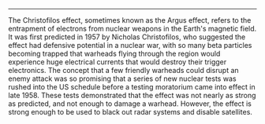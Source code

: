 ---
The Christofilos effect, sometimes known as the Argus effect, refers to the entrapment of electrons from nuclear weapons in the Earth's magnetic field. It was first predicted in 1957 by Nicholas Christofilos, who suggested the effect had defensive potential in a nuclear war, with so many beta particles becoming trapped that warheads flying through the region would experience huge electrical currents that would destroy their trigger electronics. The concept that a few friendly warheads could disrupt an enemy attack was so promising that a series of new nuclear tests was rushed into the US schedule before a testing moratorium came into effect in late 1958. These tests demonstrated that the effect was not nearly as strong as predicted, and not enough to damage a warhead. However, the effect is strong enough to be used to black out radar systems and disable satellites.